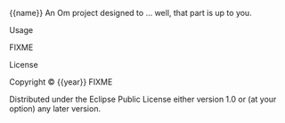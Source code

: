 {{name}}
An Om project designed to ... well, that part is up to you.

Usage

FIXME

License

Copyright :copyright: {{year}} FIXME

Distributed under the Eclipse Public License either version 1.0 or (at your option) any later version.
